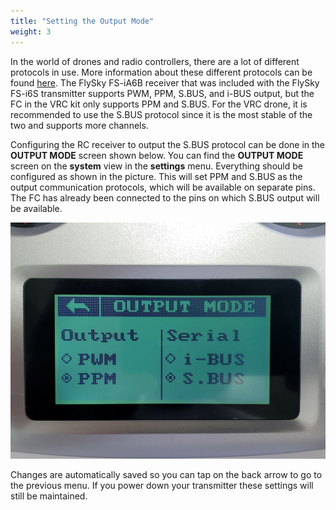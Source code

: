 ```yaml
---
title: "Setting the Output Mode"
weight: 3
---
```


In the world of drones and radio controllers, there are a lot of different protocols
in use. More information about these different protocols can be found
[here](https://oscarliang.com/pwm-ppm-sbus-dsm2-dsmx-sumd-difference/).
The FlySky FS-iA6B receiver that was included with the FlySky FS-i6S transmitter
supports PWM, PPM, S.BUS, and i-BUS output, but the FC in the VRC kit only supports
PPM and S.BUS. For the VRC drone, it is recommended to use the S.BUS protocol since
it is the most stable of the two and supports more channels.

Configuring the RC receiver to output the S.BUS protocol can be done in the
**OUTPUT MODE** screen shown below. You can find the
**OUTPUT MODE** screen on the **system** view in the **settings** menu.
Everything should be configured as shown in the picture.
This will set PPM and S.BUS as the output communication protocols, which will be
available on separate pins. The FC has already been connected to the pins on
which S.BUS output will be available.

![Output mode configured for PPM and S.BUS](ppm_settings.jpg)

Changes are automatically saved so you can tap on the back arrow to go to the
previous menu. If you power down your transmitter these settings will
still be maintained.
